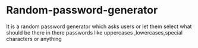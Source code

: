# Random-password-generator
 It is a random password generator which asks users or let them select what should be there in there passwords like uppercases ,lowercases,special characters or anything
